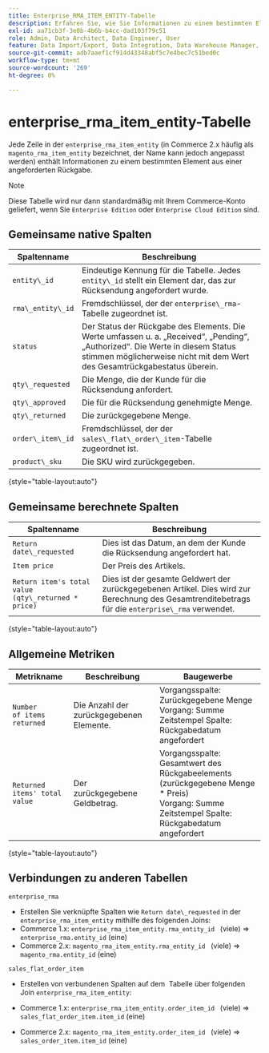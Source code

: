 ```yaml
---
title: Enterprise_RMA_ITEM_ENTITY-Tabelle
description: Erfahren Sie, wie Sie Informationen zu einem bestimmten Element aus einer angeforderten Rücksendung analysieren können.
exl-id: aa71cb3f-3e0b-4b6b-b4cc-dad103f79c51
role: Admin, Data Architect, Data Engineer, User
feature: Data Import/Export, Data Integration, Data Warehouse Manager, Commerce Tables
source-git-commit: adb7aaef1cf914d43348abf5c7e4bec7c51bed0c
workflow-type: tm+mt
source-wordcount: '269'
ht-degree: 0%

---
```


# enterprise_rma_item_entity-Tabelle

Jede Zeile in der `enterprise_rma_item_entity` (in Commerce 2.x häufig als `magento_rma_item_entity` bezeichnet, der Name kann jedoch angepasst werden) enthält Informationen zu einem bestimmten Element aus einer angeforderten Rückgabe.

>[!NOTE]
>
>Diese Tabelle wird nur dann standardmäßig mit Ihrem Commerce-Konto geliefert, wenn Sie `Enterprise Edition` oder `Enterprise Cloud Edition` sind.

## Gemeinsame native Spalten

| **Spaltenname** | **Beschreibung** |
|---|---|
| `entity\_id` | Eindeutige Kennung für die Tabelle. Jedes `entity\_id` stellt ein Element dar, das zur Rücksendung angefordert wurde. |
| `rma\_entity\_id` | Fremdschlüssel, der der `enterprise\_rma`-Tabelle zugeordnet ist. |
| `status` | Der Status der Rückgabe des Elements. Die Werte umfassen u. a. „Received“, „Pending“, „Authorized“. Die Werte in diesem Status stimmen möglicherweise nicht mit dem Wert des Gesamtrückgabestatus überein. |
| `qty\_requested` | Die Menge, die der Kunde für die Rücksendung anfordert. |
| `qty\_approved` | Die für die Rücksendung genehmigte Menge. |
| `qty\_returned` | Die zurückgegebene Menge. |
| `order\_item\_id` | Fremdschlüssel, der der `sales\_flat\_order\_item`-Tabelle zugeordnet ist. |
| `product\_sku` | Die SKU wird zurückgegeben. |

{style="table-layout:auto"}

## Gemeinsame berechnete Spalten

| **Spaltenname** | **Beschreibung** |
|---|---|
| `Return date\_requested` | Dies ist das Datum, an dem der Kunde die Rücksendung angefordert hat. |
| `Item price` | Der Preis des Artikels. |
| `Return item's total value (qty\_returned * price)` | Dies ist der gesamte Geldwert der zurückgegebenen Artikel. Dies wird zur Berechnung des Gesamtrenditebetrags für die `enterprise\_rma` verwendet. |

{style="table-layout:auto"}

## Allgemeine Metriken

| **Metrikname** | **Beschreibung** | **Baugewerbe** |
|---|---|---|
| `Number of items returned` | Die Anzahl der zurückgegebenen Elemente. | Vorgangsspalte: Zurückgegebene Menge<br>Vorgang: Summe<br>Zeitstempel Spalte: Rückgabedatum angefordert |
| `Returned items' total value` | Der zurückgegebene Geldbetrag. | Vorgangsspalte: Gesamtwert des Rückgabeelements (zurückgegebene Menge * Preis)<br>Vorgang: Summe<br>Zeitstempel Spalte: Rückgabedatum angefordert |

{style="table-layout:auto"}

## Verbindungen zu anderen Tabellen

`enterprise_rma`

* Erstellen Sie verknüpfte Spalten wie `Return date\_requested` in der `enterprise_rma_item_entity` mithilfe des folgenden Joins:
* Commerce 1.x: `enterprise_rma_item_entity.rma_entity_id ` (viele) => `enterprise_rma.entity_id` (eine)
* Commerce 2.x: `magento_rma_item_entity.rma_entity_id ` (viele) => `magento_rma.entity_id` (eine)

`sales_flat_order_item`

* Erstellen von verbundenen Spalten auf dem  Tabelle über folgenden Join `enterprise_rma_item_entity`:

* Commerce 1.x: `enterprise_rma_item_entity.order_item_id ` (viele) => `sales_flat_order_item.item_id` (eine)
* Commerce 2.x: `magento_rma_item_entity.order_item_id ` (viele) => `sales_order_item.item_id` (eine)
